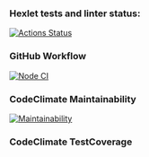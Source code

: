 ### Hexlet tests and linter status:
[![Actions Status](https://github.com/askorutin26/frontend-project-lvl2/workflows/hexlet-check/badge.svg)](https://github.com/askorutin26/frontend-project-lvl2/actions)

### GitHub Workflow
[![Node CI](https://github.com/askorutin26/frontend-project-lvl2/actions/workflows/nodejs.yml/badge.svg)](https://github.com/askorutin26/frontend-project-lvl2/actions/workflows/nodejs.yml)


### CodeClimate Maintainability
[![Maintainability](https://api.codeclimate.com/v1/badges/b9cdd81eada9375fdcb5/maintainability)](https://codeclimate.com/github/askorutin26/frontend-project-lvl3/maintainability)

### CodeClimate TestCoverage

